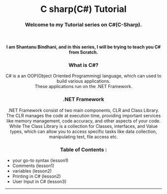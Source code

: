 <h1 align = "center"> C sharp(C#) Tutorial </h1>
<p align = "center">
    <h3 align = "center">Welcome to my Tutorial series on C#(C-Sharp).</h3></br>
    <h4 align = "center">I am Shantanu Bindhani, and in this series, I will be trying to teach you C# from Scratch.</h4> 
</p>
</hr>
<h3 align = "center"> What is C#? </h3>
<p align = "center"> C# is a an OOP(Object Oriented Programming) language, which can used to build various applications.</br> These applications run on the .NET Framework.</p>
<h3 align = "center"> .NET Framework</h3>
<p align = "center"> .NET Framework consist of two main components, CLR and Class Library.</br> The CLR manages the code at execution time, providing important services like memory management, code accuracy, and other aspects of your code.
</br>While The Class Library is a collection for Classes, interfaces, and Value types, which can allow you to access specific tasks like data collection, manipulating text, file access etc.
</p>

<h3 align = "center"> Table of Contents : </h3>
<ul align = "left">
    <li> your go-to syntax (lesson1)</li>
    <li> Comments (lesson1) </li>
    <li> variables (lesson2)</li>
    <li> Printing in C# (lesson2)</li>
    <li> User Input in C# (lesson3)</li>
</ul>


<hr/>